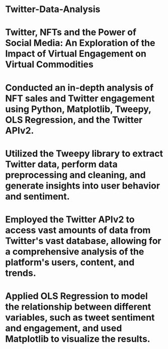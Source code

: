 # Twitter-Data-Analysis
# Twitter, NFTs and the Power of Social Media: An Exploration of the Impact of Virtual Engagement on Virtual Commodities
# Conducted an in-depth analysis of NFT sales and Twitter engagement using Python, Matplotlib, Tweepy, OLS Regression, and the Twitter APIv2. 
# Utilized the Tweepy library to extract Twitter data, perform data preprocessing and cleaning, and generate insights into user behavior and sentiment.
# Employed the Twitter APIv2 to access vast amounts of data from Twitter's vast database, allowing for a comprehensive analysis of the platform's users, content, and trends.
# Applied OLS Regression to model the relationship between different variables, such as tweet sentiment and engagement, and used Matplotlib to visualize the results.
